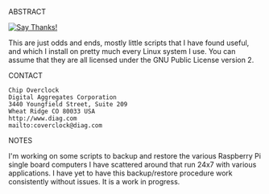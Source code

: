 ABSTRACT

[![Say Thanks!](https://img.shields.io/badge/Say%20Thanks-!-1EAEDB.svg)](https://saythanks.io/to/coverclock)

This are just odds and ends, mostly little scripts that I have found useful,
and which I install on pretty much every Linux system I use. You can assume
that they are all licensed under the GNU Public License version 2.

CONTACT

    Chip Overclock
    Digital Aggregates Corporation
    3440 Youngfield Street, Suite 209
    Wheat Ridge CO 80033 USA
    http://www.diag.com
    mailto:coverclock@diag.com

NOTES

I'm working on some scripts to backup and restore the various Raspberry Pi
single board computers I have scattered around that run 24x7 with various
applications. I have yet to have this backup/restore procedure work
consistently without issues. It is a work in progress.
